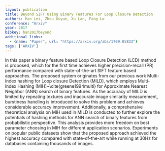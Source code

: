 ```yaml
---
layout: publication
title: Beyond SIFT Using Binary Features For Loop Closure Detection
authors: Han Lei, Zhou Guyue, Xu Lan, Fang Lu
conference: "Arxiv"
year: 2017
bibkey: han2017beyond
additional_links:
  - {name: "Paper", url: "https://arxiv.org/abs/1709.05833"}
tags: ['ARXIV']
---
```

In this paper a binary feature based Loop Closure Detection (LCD) method is proposed, which for the first time achieves higher precision-recall (PR) performance compared with state-of-the-art SIFT feature based approaches. The proposed system originates from our previous work Multi-Index hashing for Loop closure Detection (MILD), which employs Multi-Index Hashing (MIH)~\cite{greene1994multi} for Approximate Nearest Neighbor (ANN) search of binary features. As the accuracy of MILD is limited by repeating textures and inaccurate image similarity measurement, burstiness handling is introduced to solve this problem and achieves considerable accuracy improvement. Additionally, a comprehensive theoretical analysis on MIH used in MILD is conducted to further explore the potentials of hashing methods for ANN search of binary features from probabilistic perspective. This analysis provides more freedom on best parameter choosing in MIH for different application scenarios. Experiments on popular public datasets show that the proposed approach achieved the highest accuracy compared with state-of-the-art while running at 30Hz for databases containing thousands of images.
